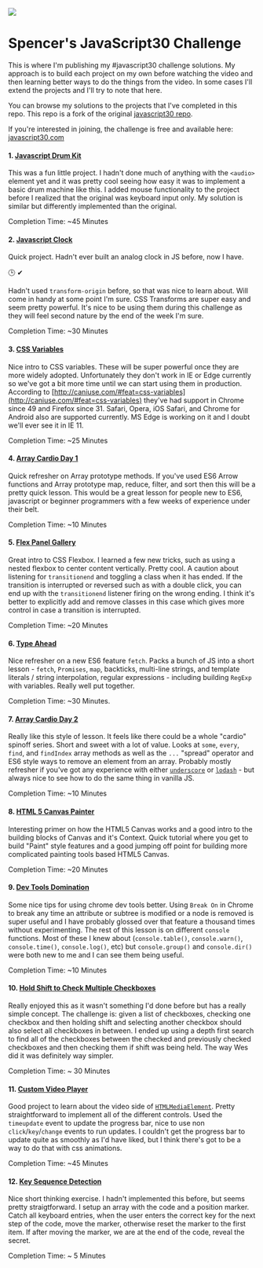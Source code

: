 ![](https://javascript30.com/images/JS3-social-share.png)

# Spencer's JavaScript30 Challenge

This is where I'm publishing my #javascript30 challenge solutions. My approach is to build each project on my own before watching the video and then learning better ways to do the things from the video. In some cases I'll extend the projects and I'll try to note that here.

You can browse my solutions to the projects that I've completed in this repo. This repo is a fork of the original [javascript30 repo](https://github.com/wesbos/JavaScript30).

If you're interested in joining, the challenge is free and available here: [javascript30.com](https://javascript30.com)

#### 1. [Javascript Drum Kit](01-javascript-drum-kit)
This was a fun little project. I hadn't done much of anything with the `<audio>` element yet and it was pretty cool seeing how easy it was to implement a basic drum machine like this. I added mouse functionality to the project before I realized that the original was keyboard input only. My solution is similar but differently implemented than the original. 

Completion Time: ~45 Minutes

#### 2. [Javascript Clock](02-js-and-css-clock)
Quick project. Hadn't ever built an analog clock in JS before, now I have.

🕒 ✔ 

Hadn't used `transform-origin` before, so that was nice to learn about. Will come in handy at some point I'm sure. CSS Transforms are super easy and seem pretty powerful. It's nice to be using them during this challenge as they will feel second nature by the end of the week I'm sure.

Completion Time: ~30 Minutes

#### 3. [CSS Variables](03-css-variables)

Nice intro to CSS variables. These will be super powerful once they are more widely adopted. Unfortunately they don't work in IE or Edge currently so we've got a bit more time until we can start using them in production. According to [http://caniuse.com/#feat=css-variables](http://caniuse.com/#feat=css-variables) they've had support in Chrome since 49 and Firefox since 31. Safari, Opera, iOS Safari, and Chrome for Android also are supported currently. MS Edge is working on it and I doubt we'll ever see it in IE 11.

Completion Time: ~25 Minutes

#### 4. [Array Cardio Day 1](04-array-cardio-1)
Quick refresher on Array prototype methods. If you've used ES6 Arrow functions and Array prototype map, reduce, filter, and sort then this will be a pretty quick lesson. This would be a great lesson for people new to ES6, javascript or beginner programmers with a few weeks of experience under their belt.

Completion Time: ~10 Minutes

#### 5. [Flex Panel Gallery](05-flex-panel-gallery)
Great intro to CSS Flexbox. I learned a few new tricks, such as using a nested flexbox to center content vertically. Pretty cool. A caution about listening for `transitionend` and toggling a class when it has ended. If the transition is interrupted or reversed such as with a double click, you can end up with the `transitionend` listener firing on the wrong ending. I think it's better to explicitly add and remove classes in this case which gives more control in case a transition is interrupted.

Completion Time: ~20 Minutes


#### 6. [Type Ahead](06-type-ahead)
Nice refresher on a new ES6 feature `fetch`. Packs a bunch of JS into a short lesson - `fetch`, `Promises`, `map`, backticks, multi-line strings, and template literals / string interpolation, regular expressions - including building `RegExp` with variables. Really well put together.

Completion Time: ~30 Minutes.

#### 7. [Array Cardio Day 2](07-array-cardio-2)
Really like this style of lesson. It feels like there could be a whole "cardio" spinoff series. Short and sweet with a lot of value. Looks at `some`, `every`, `find`, and `findIndex` array methods as well as the `...` "spread" operator and ES6 style ways to remove an element from an array. Probably mostly refresher if you've got any experience with either [`underscore`](http://underscorejs.org/) or [`lodash`](https://lodash.com/) - but always nice to see how to do the same thing in vanilla JS.

Completion Time: ~10 Minutes


#### 8. [HTML 5 Canvas Painter](08-html5-canvas)
Interesting primer on how the HTML5 Canvas works and a good intro to the building blocks of Canvas and it's Context. Quick tutorial where you get to build "Paint" style features and a good jumping off point for building more complicated painting tools based HTML5 Canvas.

Completion Time: ~20 Minutes

#### 9. [Dev Tools Domination](09-dev-tools-domination)
Some nice tips for using chrome dev tools better. Using `Break On` in Chrome to break any time an attribute or subtree is modified or a node is removed is super useful and I have probably glossed over that feature a thousand times without experimenting. The rest of this lesson is on different `console` functions. Most of these I knew about (`console.table()`, `console.warn()`, `console.time()`, `console.log()`, etc) but `console.group()` and `console.dir()` were both new to me and I can see them being useful.

Completion Time: ~10 Minutes

#### 10. [Hold Shift to Check Multiple Checkboxes](10-hold-shift-and-check-checkboxes)
Really enjoyed this as it wasn't something I'd done before but has a really simple concept. The challenge is: given a list of checkboxes, checking one checkbox and then holding shift and selecting another checkbox should also select all checkboxes in between. I ended up using a depth first search to find all of the checkboxes between the checked and previously checked checkboxes and then checking them if shift was being held. The way Wes did it was definitely way simpler.

Completion Time: ~ 30 Minutes

#### 11. [Custom Video Player](11-custom-video-player)
Good project to learn about the video side of [`HTMLMediaElement`](https://developer.mozilla.org/en-US/docs/Web/API/HTMLMediaElement). Pretty straightforward to implement all of the different controls. Used the `timeupdate` event to update the progress bar, nice to use non `click`/`key`/`change` events to run updates. I couldn't get the progress bar to update quite as smoothly as I'd have liked, but I think there's got to be a way to do that with css animations.

Completion Time: ~45 Minutes


#### 12. [Key Sequence Detection](12-key-sequence-detection)
Nice short thinking exercise. I hadn't implemented this before, but seems pretty straigtforward. I setup an array with the code and a position marker. Catch all keyboard entries, when the user enters the correct key for the next step of the code, move the marker, otherwise reset the marker to the first item. If after moving the marker, we are at the end of the code, reveal the secret.

Completion Time: ~ 5 Minutes